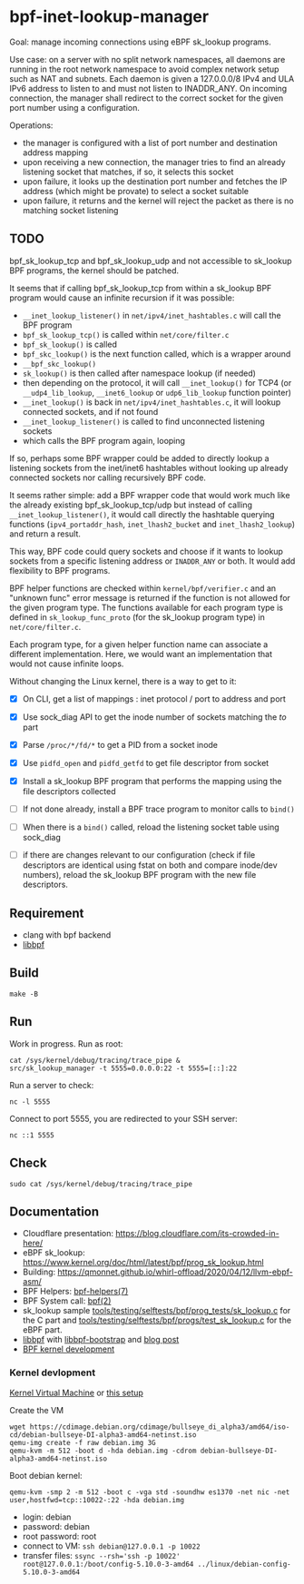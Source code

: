 bpf-inet-lookup-manager
=======================

Goal: manage incoming connections using eBPF sk_lookup programs.

Use case: on a server with no split network namespaces, all daemons are running
in the root network namespace to avoid complex network setup such as NAT and
subnets. Each daemon is given a 127.0.0.0/8 IPv4 and ULA IPv6 address to listen
to and must not listen to INADDR_ANY. On incoming connection, the manager shall
redirect to the correct socket for the given port number using a configuration.

Operations:

- the manager is configured with a list of port number and destination address
  mapping
- upon receiving a new connection, the manager tries to find an already
  listening socket that matches, if so, it selects this socket
- upon failure, it looks up the destination port number and fetches the IP
  address (which might be provate) to select a socket suitable
- upon failure, it returns and the kernel will reject the packet as there is no
  matching socket listening

TODO
----

bpf_sk_lookup_tcp and bpf_sk_lookup_udp and not accessible to sk_lookup BPF
programs, the kernel should be patched.

It seems that if calling bpf_sk_lookup_tcp from within a sk_lookup BPF program
would cause an infinite recursion if it was possible:

- `__inet_lookup_listener()` in `net/ipv4/inet_hashtables.c` will call the BPF program
- `bpf_sk_lookup_tcp()` is called within `net/core/filter.c`
- `bpf_sk_lookup()` is called
- `bpf_skc_lookup()` is the next function called, which is a wrapper around
- `__bpf_skc_lookup()`
- `sk_lookup()` is then called after namespace lookup (if needed)
- then depending on the protocol, it will call `__inet_lookup()` for TCP4 (or `__udp4_lib_lookup`, `__inet6_lookup` or `udp6_lib_lookup` function pointer)
- `__inet_lookup()` is back in `net/ipv4/inet_hashtables.c`, it will lookup connected sockets, and if not found
- `__inet_lookup_listener()` is called to find unconnected listening sockets
- which calls the BPF program again, looping

If so, perhaps some BPF wrapper could be added to directly lookup a listening
sockets from the inet/inet6 hashtables without looking up already connected
sockets nor calling recursively BPF code.

It seems rather simple: add a BPF wrapper code that would work much like the
already existing bpf_sk_lookup_tcp/udp but instead of calling
`__inet_lookup_listener()`, it would call directly the hashtable querying
functions (`ipv4_portaddr_hash`, `inet_lhash2_bucket` and `inet_lhash2_lookup`)
and return a result.

This way, BPF code could query sockets and choose if it wants to lookup sockets
from a specific listening address or `INADDR_ANY` or both. It would add
flexibility to BPF programs.

BPF helper functions are checked within `kernel/bpf/verifier.c` and an "unknown
func" error message is returned if the function is not allowed for the given
program type. The functions available for each program type is defined in
`sk_lookup_func_proto` (for the sk_lookup program type) in `net/core/filter.c`.

Each program type, for a given helper function name can associate a different
implementation. Here, we would want an implementation that would not cause
infinite loops.

Without changing the Linux kernel, there is a way to get to it:

- [x] On CLI, get a list of mappings : inet protocol / port to address and port
- [x] Use sock_diag API to get the inode number of sockets matching the *to*
  part
- [x] Parse `/proc/*/fd/*` to get a PID from a socket inode
- [x] Use `pidfd_open` and `pidfd_getfd` to get file descriptor from socket
- [x] Install a sk_lookup BPF program that performs the mapping using the file
  descriptors collected
- [ ] If not done already, install a BPF trace program to monitor calls to
  `bind()`
- [ ] When there is a `bind()` called, reload the listening socket table using
  sock_diag
- [ ] if there are changes relevant to our configuration (check if file
  descriptors are identical using fstat on both and compare inode/dev numbers),
  reload the sk_lookup BPF program with the new file descriptors.


Requirement
-----------

- clang with bpf backend
- [libbpf](https://github.com/libbpf/libbpf)

Build
-----

    make -B

Run
---

Work in progress. Run as root:

    cat /sys/kernel/debug/tracing/trace_pipe &
    src/sk_lookup_manager -t 5555=0.0.0.0:22 -t 5555=[::]:22

Run a server to check:

    nc -l 5555

Connect to port 5555, you are redirected to your SSH server:

    nc ::1 5555

Check
-----

    sudo cat /sys/kernel/debug/tracing/trace_pipe

Documentation
-------------

- Cloudflare presentation: https://blog.cloudflare.com/its-crowded-in-here/
- eBPF sk_lookup: https://www.kernel.org/doc/html/latest/bpf/prog_sk_lookup.html
- Building: https://qmonnet.github.io/whirl-offload/2020/04/12/llvm-ebpf-asm/
- BPF Helpers: [bpf-helpers(7)](https://www.man7.org/linux/man-pages/man7/bpf-helpers.7.html)
- BPF System call: [bpf(2)](https://www.man7.org/linux/man-pages/man2/bpf.2.html)
- sk_lookup sample [tools/testing/selftests/bpf/prog_tests/sk_lookup.c](https://git.kernel.org/pub/scm/linux/kernel/git/torvalds/linux.git/tree/tools/testing/selftests/bpf/prog_tests/sk_lookup.c?h=v5.11) for the C part and [tools/testing/selftests/bpf/progs/test_sk_lookup.c](https://git.kernel.org/pub/scm/linux/kernel/git/torvalds/linux.git/tree/tools/testing/selftests/bpf/progs/test_sk_lookup.c?h=v5.11) for the eBPF part.
- [libbpf](https://github.com/libbpf/libbpf) with [libbpf-bootstrap](https://github.com/libbpf/libbpf-bootstrap) and [blog post](https://nakryiko.com/posts/libbpf-bootstrap/)
- [BPF kernel development](https://git.kernel.org/pub/scm/linux/kernel/git/torvalds/linux.git/tree/Documentation/bpf/bpf_devel_QA.rst)

### Kernel devlopment ###

[Kernel Virtual Machine](https://linux-kernel-labs.github.io/refs/heads/master/info/vm.html) or [this setup](https://saurorja.org/2011/07/04/creating-a-minimal-kernel-development-setup-using-kvmqemu/)

Create the VM

    wget https://cdimage.debian.org/cdimage/bullseye_di_alpha3/amd64/iso-cd/debian-bullseye-DI-alpha3-amd64-netinst.iso
    qemu-img create -f raw debian.img 3G
    qemu-kvm -m 512 -boot d -hda debian.img -cdrom debian-bullseye-DI-alpha3-amd64-netinst.iso
    
Boot debian kernel:

    qemu-kvm -smp 2 -m 512 -boot c -vga std -soundhw es1370 -net nic -net user,hostfwd=tcp::10022-:22 -hda debian.img

- login: debian
- password: debian
- root password: root
- connect to VM: `ssh debian@127.0.0.1 -p 10022`
- transfer files: `ssync --rsh='ssh -p 10022' root@127.0.0.1:/boot/config-5.10.0-3-amd64 ../linux/debian-config-5.10.0-3-amd64`
